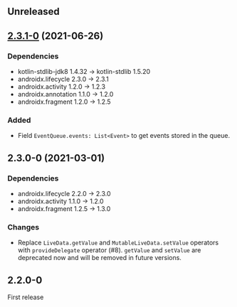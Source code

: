 ## Unreleased

## [2.3.1-0] (2021-06-26)

### Dependencies

- kotlin-stdlib-jdk8 1.4.32 -> kotlin-stdlib 1.5.20
- androidx.lifecycle 2.3.0 -> 2.3.1
- androidx.activity 1.2.0 -> 1.2.3
- androidx.annotation 1.1.0 -> 1.2.0
- androidx.fragment 1.2.0 -> 1.2.5

### Added

- Field `EventQueue.events: List<Event>` to get events stored in the queue.

## 2.3.0-0 (2021-03-01)

### Dependencies

- androidx.lifecycle 2.2.0 -> 2.3.0
- androidx.activity 1.1.0 -> 1.2.0
- androidx.fragment 1.2.5 -> 1.3.0

### Changes

- Replace `LiveData.getValue` and `MutableLiveData.setValue` operators with `provideDelegate` operator (#8).
  `getValue` and `setValue` are deprecated now and will be removed in future versions.

## 2.2.0-0

First release


[2.3.1-0]: https://github.com/RedMadRobot/redmadrobot-android-ktx/compare/fragment-ktx-v1.3.5-0...lifecycle-livedata-ktx-v2.3.1-0
